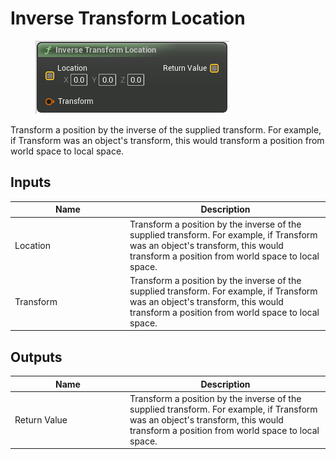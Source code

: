 # Inverse Transform Location

<div align="left" data-full-width="false"><figure><img src="../../../../.gitbook/assets/inverse_transform_location.png" alt=""><figcaption></figcaption></figure></div>

Transform a position by the inverse of the supplied transform. For example, if Transform was an object's transform, this would transform a position from world space to local space.

## Inputs

<table><thead><tr><th width="170">Name</th><th>Description</th></tr></thead><tbody><tr><td>Location</td><td>Transform a position by the inverse of the supplied transform. For example, if Transform was an object's transform, this would transform a position from world space to local space.</td></tr><tr><td>Transform</td><td>Transform a position by the inverse of the supplied transform. For example, if Transform was an object's transform, this would transform a position from world space to local space.</td></tr></tbody></table>

## Outputs

<table><thead><tr><th width="170">Name</th><th>Description</th></tr></thead><tbody><tr><td>Return Value</td><td>Transform a position by the inverse of the supplied transform. For example, if Transform was an object's transform, this would transform a position from world space to local space.</td></tr></tbody></table>
